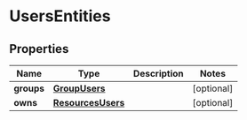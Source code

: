 # UsersEntities

## Properties
| Name | Type | Description | Notes |
| ------------ | ------------- | ------------- | ------------- |
| **groups** | [**GroupUsers**](GroupUsers.md) |  | [optional]  |
| **owns** | [**ResourcesUsers**](ResourcesUsers.md) |  | [optional]  |


